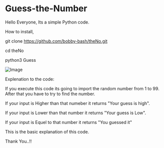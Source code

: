 # Guess-the-Number

Hello Everyone,
Its a simple Python code.

How to install,

git clone https://github.com/bobby-bash/theNo.git

cd theNo

python3 Guess

![Image](https://user-images.githubusercontent.com/72820018/101196059-440aad00-3686-11eb-8bc0-8d0841244370.png)

Explenation to the code:

If you execute this code its going to import the random number from 1 to 99.
After that you have to try to find the number.

If your input is Higher than that numeber it returns "Your guess is high".

If your input is Lower than that number it returns "Your guess is Low".

If your input is Equel to that number it returns "You guessed it"

This is the basic explanation of this code.

Thank You..!!
